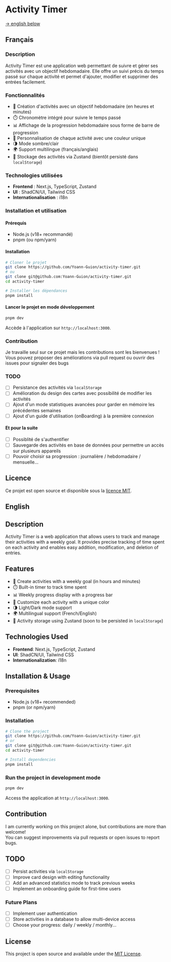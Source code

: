 # Activity Timer

[-> english below](#english)

## Français

### Description

Activity Timer est une application web permettant de suivre et gérer ses activités avec un objectif hebdomadaire. Elle offre un suivi précis du temps passé sur chaque activité et permet d'ajouter, modifier et supprimer des entrées facilement.

### Fonctionnalités
- 🎯 Création d'activités avec un objectif hebdomadaire (en heures et minutes)
- ⏱️ Chronomètre intégré pour suivre le temps passé
- 📊 Affichage de la progression hebdomadaire sous forme de barre de progression
- 🎨 Personnalisation de chaque activité avec une couleur unique
- 🌗 Mode sombre/clair
- 🌍 Support multilingue (français/anglais)
- 📌 Stockage des activités via Zustand (bientôt persisté dans `localStorage`)

### Technologies utilisées
- **Frontend** : Next.js, TypeScript, Zustand
- **UI** : ShadCN/UI, Tailwind CSS
- **Internationalisation** : i18n

### Installation et utilisation
#### Prérequis
- Node.js (v18+ recommandé)
- pnpm (ou npm/yarn)

#### Installation
```sh
# Cloner le projet
git clone https://github.com/Yoann-Guion/activity-timer.git 
# ou
git clone git@github.com:Yoann-Guion/activity-timer.git
cd activity-timer

# Installer les dépendances
pnpm install
```

#### Lancer le projet en mode développement
```sh
pnpm dev
```
Accède à l'application sur `http://localhost:3000`.

### Contribution
Je travaille seul sur ce projet mais les contributions sont les bienvenues !  
Vous pouvez proposer des améliorations via pull request ou ouvrir des issues pour signaler des bugs

### TODO
- [ ] Persistance des activités via `localStorage`
- [ ] Amélioration du design des cartes avec possibilité de modifier les activités
- [ ] Ajout d'un mode statistiques avancées pour garder en mémoire les précédentes semaines
- [ ] Ajout d'un guide d'utilisation (onBoarding) à la première connexion 

#### Et pour la suite
- [ ] Possiblité de s'authentifier
- [ ] Sauvegarde des activités en base de données pour permettre un accès sur plusieurs appareils
- [ ] Pouvoir choisir sa progression : journalière / hebdomadaire / mensuelle...

## Licence

Ce projet est open source et disponible sous la [licence MIT](./LICENSE).  





## English

## Description
Activity Timer is a web application that allows users to track and manage their activities with a weekly goal. It provides precise tracking of time spent on each activity and enables easy addition, modification, and deletion of entries.

## Features
- 🎯 Create activities with a weekly goal (in hours and minutes)
- ⏱️ Built-in timer to track time spent
- 📊 Weekly progress display with a progress bar
- 🎨 Customize each activity with a unique color
- 🌗 Light/Dark mode support
- 🌍 Multilingual support (French/English)
- 📌 Activity storage using Zustand (soon to be persisted in `localStorage`)

## Technologies Used
- **Frontend**: Next.js, TypeScript, Zustand
- **UI**: ShadCN/UI, Tailwind CSS
- **Internationalization**: i18n

## Installation & Usage
### Prerequisites
- Node.js (v18+ recommended)
- pnpm (or npm/yarn)

### Installation
```sh
# Clone the project
git clone https://github.com/Yoann-Guion/activity-timer.git 
# or
git clone git@github.com:Yoann-Guion/activity-timer.git
cd activity-timer

# Install dependencies
pnpm install
```

### Run the project in development mode
```sh
pnpm dev
```
Access the application at `http://localhost:3000`.

## Contribution
I am currently working on this project alone, but contributions are more than welcome!  
You can suggest improvements via pull requests or open issues to report bugs.


## TODO
- [ ] Persist activities via `localStorage`
- [ ] Improve card design with editing functionality
- [ ] Add an advanced statistics mode to track previous weeks
- [ ] Implement an onboarding guide for first-time users

### Future Plans
- [ ] Implement user authentication
- [ ] Store activities in a database to allow multi-device access
- [ ] Choose your progress: daily / weekly / monthly...

## License

This project is open source and available under the [MIT License](./LICENSE).  





